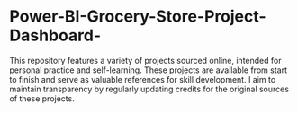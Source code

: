 # Power-BI-Grocery-Store-Project-Dashboard-
This repository features a variety of projects sourced online, intended for personal practice and self-learning. These projects are available from start to finish and serve as valuable references for skill development.  I aim to maintain transparency by regularly updating credits for the original sources of these projects.
